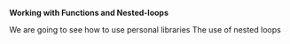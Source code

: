 **Working with Functions and Nested-loops**

We are going to see how to use personal libraries
The use of nested loops
